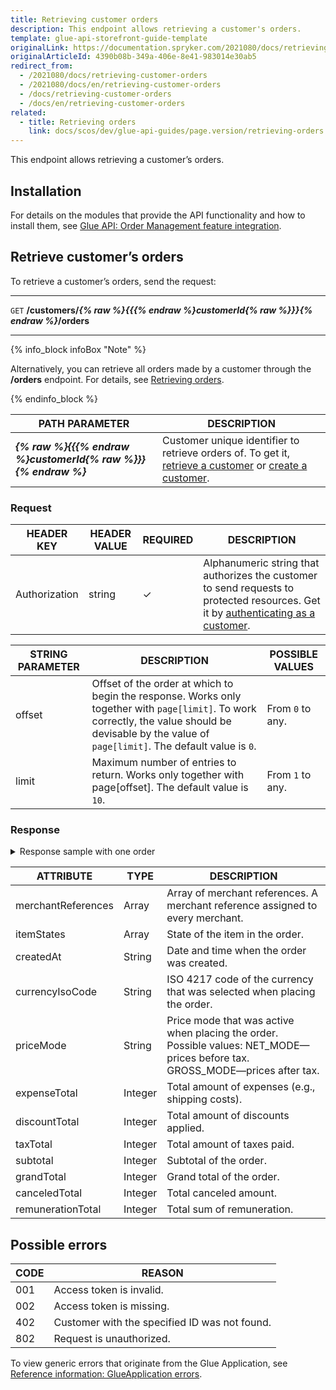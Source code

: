```yaml
---
title: Retrieving customer orders
description: This endpoint allows retrieving a customer's orders.
template: glue-api-storefront-guide-template
originalLink: https://documentation.spryker.com/2021080/docs/retrieving-customer-orders
originalArticleId: 4390b08b-349a-406e-8e41-983014e30ab5
redirect_from:
  - /2021080/docs/retrieving-customer-orders
  - /2021080/docs/en/retrieving-customer-orders
  - /docs/retrieving-customer-orders
  - /docs/en/retrieving-customer-orders
related:
  - title: Retrieving orders
    link: docs/scos/dev/glue-api-guides/page.version/retrieving-orders.html
---
```


This endpoint allows retrieving a customer’s orders.

## Installation

For details on the modules that provide the API functionality and how to install them, see [Glue API: Order Management feature integration](/docs/scos/dev/feature-integration-guides/{{page.version}}/glue-api/glue-api-order-management-feature-integration.html).

## Retrieve customer’s orders

To retrieve a customer’s orders, send the request:

***
`GET` **/customers/*{% raw %}{{{% endraw %}customerId{% raw %}}}{% endraw %}*/orders**
***

{% info_block infoBox "Note" %}

Alternatively, you can retrieve all orders made by a customer through the **/orders** endpoint. For details, see [Retrieving orders](/docs/scos/dev/glue-api-guides/{{page.version}}/retrieving-orders.html#retrieve-all-orders).

{% endinfo_block %}

| PATH PARAMETER | DESCRIPTION |
|-|-|
| ***{% raw %}{{{% endraw %}customerId{% raw %}}}{% endraw %}*** | Customer unique identifier to retrieve orders of. To get it, [retrieve a customer](/docs/scos/dev/glue-api-guides/{{page.version}}/managing-customers/managing-customers.html#retrieve-customers) or [create a customer](/docs/scos/dev/glue-api-guides/{{page.version}}/managing-customers/managing-customers.html#create-a-customer). |

### Request

| HEADER KEY | HEADER VALUE | REQUIRED | DESCRIPTION |
|-|-|-|-|
| Authorization | string | &check; | Alphanumeric string that authorizes the customer to send requests to protected resources. Get it by [authenticating as a customer](https://documentation.spryker.com/authenticating-as-a-customer). |

| STRING PARAMETER | DESCRIPTION | POSSIBLE VALUES |
|-|-|-|
| offset | Offset of the order at which to begin the response. Works only together with `page[limit]`. To work correctly, the value should be devisable by the value of `page[limit]`. The default value is `0`. | From `0` to any. |
| limit | Maximum number of entries to return. Works only together with page[offset]. The default value is `10`. | From `1` to any. |

### Response

<details><summary>Response sample with one order</summary>

```json
{
    "data": [
        {
            "type": "orders",
            "id": "DE--1",
            "attributes": {
                "merchantReferences": [],
                "itemStates": [
                    "exported"
                ],
                "createdAt": "2021-04-28 14:29:50.871313",
                "currencyIsoCode": "EUR",
                "priceMode": "GROSS_MODE",
                "totals": {
                    "expenseTotal": 490,
                    "discountTotal": 0,
                    "taxTotal": 1116,
                    "subtotal": 6500,
                    "grandTotal": 6990,
                    "canceledTotal": 0,
                    "remunerationTotal": 0
                }
            },
            "links": {
                "self": "https://glue.mysprykershop.com/orders/DE--1?offset=20"
            }
        }
    ],
    "links": {
        "self": "https://glue.mysprykershop.com/customers/DE--1/orders?offset=20"
    }
}
```
</details>

| ATTRIBUTE | TYPE | DESCRIPTION |
|-|-|-|
| merchantReferences | Array | Array of merchant references. A merchant reference assigned to every merchant. |
| itemStates | Array | State of the item in the order. |
| createdAt | String | Date and time when the order was created. |
| currencyIsoCode | String | ISO 4217 code of the currency that was selected when placing the order. |
| priceMode | String | Price mode that was active when placing the order. Possible values: NET_MODE—prices before tax. GROSS_MODE—prices after tax. |
| expenseTotal | Integer | Total amount of expenses (e.g., shipping costs). |
| discountTotal | Integer | Total amount of discounts applied. |
| taxTotal | Integer | Total amount of taxes paid. |
| subtotal | Integer | Subtotal of the order. |
| grandTotal | Integer | Grand total of the order. |
| canceledTotal | Integer | Total canceled amount. |
| remunerationTotal | Integer | Total sum of remuneration. |

## Possible errors

| CODE | REASON |
|-|-|
| 001 | Access token is invalid. |
| 002 | Access token is missing. |
| 402 | Customer with the specified ID was not found. |
| 802 | Request is unauthorized. |

To view generic errors that originate from the Glue Application, see [Reference information: GlueApplication errors](/docs/scos/dev/glue-api-guides/{{page.version}}/reference-information-glueapplication-errors.html).
